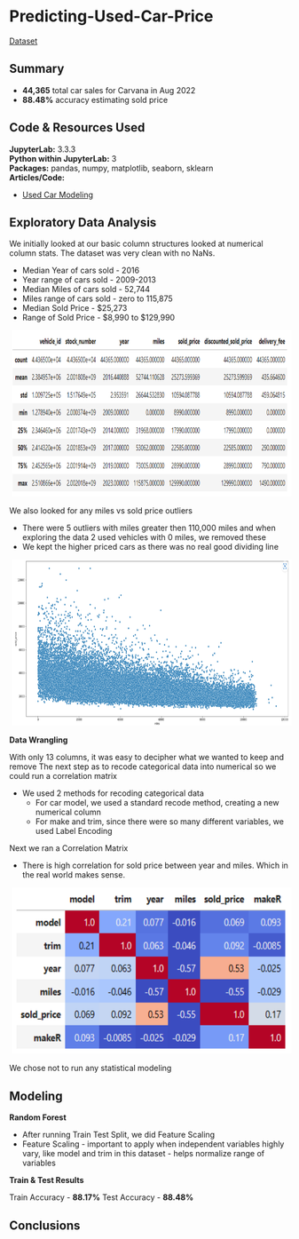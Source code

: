 # Predicting-Used-Car-Price

[Dataset]( https://aws.amazon.com/marketplace/pp/prodview-y77x3t6zisn4w?sr=0-2&ref_=beagle&applicationId=AWSMPContessa) <br>

## Summary
* **44,365** total car sales for Carvana in Aug 2022
* **88.48%** accuracy estimating sold price

## Code & Resources Used
**JupyterLab:** 3.3.3 <br>
**Python within JupyterLab:** 3 <br>
**Packages:** pandas, numpy, matplotlib, seaborn, sklearn <br>
**Articles/Code:**
   - [Used Car Modeling]( https://towardsdatascience.com/end-to-end-data-science-project-predicting-used-car-prices-using-regression-1b12386c69c8)

## Exploratory Data Analysis
We initially looked at our basic column structures looked at numerical column stats.  The dataset was very clean with no NaNs.
* Median Year of cars sold - 2016
* Year range of cars sold - 2009-2013
* Median Miles of cars sold - 52,744
* Miles range of cars sold - zero to 115,875
* Median Sold Price - $25,273
* Range of Sold Price - $8,990 to $129,990
<img style="display: inline; margin: 0 5px;" title="Descriptive Stats" src="Images/Dataset descriptive stats.png" alt="" width="800" height="300"/>

We also looked for any miles vs sold price outliers
* There were 5 outliers with miles greater then 110,000 miles and when exploring the data 2 used vehicles with 0 miles, we removed these
* We kept the higher priced cars as there was no real good dividing line
<img style="display: inline; margin: 0 5px;" title="Miles vs Price" src="Images/Miles vs Price.png" alt="" width="800" height="300"/>

**Data Wrangling**

With only 13 columns, it was easy to decipher what we wanted to keep and remove
The next step as to recode categorical data into numerical so we could run a correlation matrix
* We used 2 methods for recoding categorical data
   * For car model, we used a standard recode method, creating a new numerical column
   * For make and trim, since there were so many different variables, we used Label Encoding

Next we ran a Correlation Matrix
* There is high correlation for sold price between year and miles.  Which in the real world makes sense.
<img style="display: inline; margin: 0 5px;" title="Correlation Matrix" src="Images/Correlation Matrix.png" alt="" width="800" height="300"/>

We chose not to run any statistical modeling

## Modeling
**Random Forest**
* After running Train Test Split, we did Feature Scaling
* Feature Scaling - important to apply when independent variables highly vary, like model and trim in this dataset - helps normalize range of variables

**Train & Test Results**

Train Accuracy - **88.17%**
Test Accuracy - **88.48%**

## Conclusions
